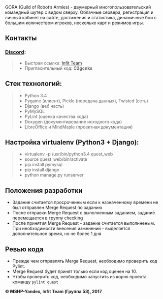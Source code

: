 GORA (Guild of Robot’s Armies) - двумерный многопользовательский командный шутер с видом сверху. 
Облачные сервера, регистрация и личный кабинет на сайте, достижения и статистика, динамичные бои с большим количеством игроков, несколько карт и режимов игры.

## Контакты
### [Discord](https://discordapp.com/):
> - Быстрая ссылка: [Infit Team](https://discordapp.com/invite/C2gcnks)
> - Пригласительный код: **C2gcnks**

## Стек технологий:
> - Python 3.4
> - Pygame (клиент), Pickle (передача данных), Twisted (сеть)
> - Django (веб часть)
> - PyMySQL
> - PyLint (оценка качества кода)
> - Doxygen (документирование исходного кода)
> - LibreOffice и MindMaple (проектная документация)

## Настройка virtualenv (Python3 + Django):
> - virtualenv -p /usr/bin/python3.4 quest_web
> - source quest_web/bin/activate
> - pip install pymysql
> - pip install django
> - python manage.py runserver

## Положения разработки
- Задание считается просроченным если к назначенному времени не был отправлен Merge Request по заданию
- После отправки Merge Request с выполненным заданием, задание перемещается в группу checking
- После принятия Merge Request - задание считается выполнненым. 
При необходимости внесения изменений - выделяется дополнительное время, но не более 1 дня

## Ревью кода
- Прежде чем отправлять Merge Request, необходимо проверить код Pylint.
- Merge Request будет принят только если код оценен на 10.
- Чтобы проверить код, необходимо запустить из корня проекта команду ```pylint quest```

**© MSHP-Yandex, Infit Team (Группа 53), 2017**